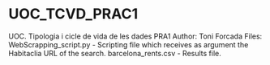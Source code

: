# UOC_TCVD_PRAC1
UOC. Tipologia i cicle de vida de les dades PRA1
Author: Toni Forcada
Files:
	WebScrapping_script.py - Scripting file which receives as argument the Habitaclia URL of the search.
	barcelona_rents.csv - Results file.

